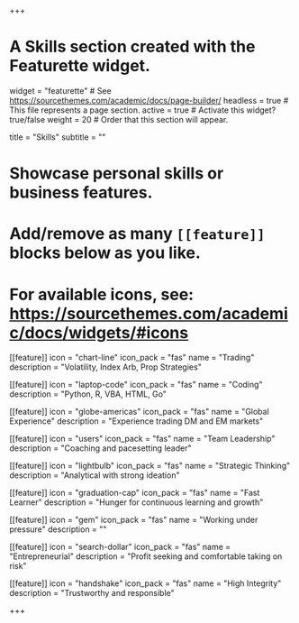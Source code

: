 +++
# A Skills section created with the Featurette widget.
widget = "featurette"  # See https://sourcethemes.com/academic/docs/page-builder/
headless = true  # This file represents a page section.
active = true  # Activate this widget? true/false
weight = 20  # Order that this section will appear.

title = "Skills"
subtitle = ""

# Showcase personal skills or business features.
# 
# Add/remove as many `[[feature]]` blocks below as you like.
# 
# For available icons, see: https://sourcethemes.com/academic/docs/widgets/#icons

[[feature]]
  icon = "chart-line"
  icon_pack = "fas"
  name = "Trading"
  description = "Volatility, Index Arb, Prop Strategies"  

[[feature]]
  icon = "laptop-code"
  icon_pack = "fas"
  name = "Coding"
  description = "Python, R, VBA, HTML, Go"


[[feature]]
  icon = "globe-americas"
  icon_pack = "fas"
  name = "Global Experience"
  description = "Experience trading DM and EM markets"
  
[[feature]]
  icon = "users"
  icon_pack = "fas"
  name = "Team Leadership"
  description = "Coaching and pacesetting leader"

  
[[feature]]
  icon = "lightbulb"
  icon_pack = "fas"
  name = "Strategic Thinking"
  description = "Analytical with strong ideation"


[[feature]]
  icon = "graduation-cap"
  icon_pack = "fas"
  name = "Fast Learner"
  description = "Hunger for continuous learning and growth"


[[feature]]
  icon = "gem"
  icon_pack = "fas"
  name = "Working under pressure"
  description = ""

[[feature]]
  icon = "search-dollar"
  icon_pack = "fas"
  name = "Entrepreneurial"
  description = "Profit seeking and comfortable taking on risk"

[[feature]]
  icon = "handshake"
  icon_pack = "fas"
  name = "High Integrity"
  description = "Trustworthy and responsible"

+++
